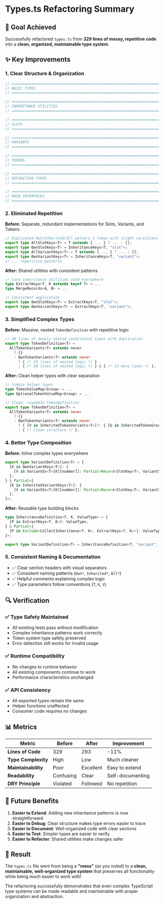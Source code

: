 # Types.ts Refactoring Summary

## 🎯 **Goal Achieved**
Successfully refactored `types.ts` from **329 lines of messy, repetitive code** into a **clean, organized, maintainable type system**.

## ✨ **Key Improvements**

### 1. **Clear Structure & Organization**
```typescript
// ============================================================================
// BASIC TYPES
// ============================================================================

// ============================================================================  
// INHERITANCE UTILITIES
// ============================================================================

// ============================================================================
// SLOTS
// ============================================================================

// ============================================================================
// VARIANTS
// ============================================================================

// ============================================================================
// TOKENS
// ============================================================================

// ============================================================================
// DEFINITION TYPES
// ============================================================================

// ============================================================================
// MAIN INTERFACES
// ============================================================================
```

### 2. **Eliminated Repetition**
**Before:** Separate, redundant implementations for Slots, Variants, and Tokens
```typescript
// Duplicated Own/Inherited/All pattern 3 times with slight variations
export type AllSlotKeys<T> = T extends { ... } ? ... : [];
export type OwnSlotKeys<T> = InheritanceKeys<T, "slot">;
export type AllVariantKeys<T> = T extends { ... } ? ... : [];  
export type OwnVariantKeys<T> = InheritanceKeys<T, "variant">;
// ... repetitive patterns
```

**After:** Shared utilities with consistent patterns
```typescript
// Core inheritance utilities used everywhere
type ExtractKeys<T, K extends keyof T> = ...
type MergeRecords<A, B> = ...

// Consistent application
export type OwnSlotKeys<T> = ExtractKeys<T, "slot">;
export type OwnVariantKeys<T> = ExtractKeys<T, "variant">;
```

### 3. **Simplified Complex Types**
**Before:** Massive, nested `TokenDefinition` with repetitive logic
```typescript
// 48 lines of deeply nested conditional types with duplication
export type TokenDefinition<T> = 
  AllTokenVariants<T> extends never
    ? {} 
    : OwnTokenVariants<T> extends never
      ? { /* 15 lines of nested logic */ }
      : { /* 20 lines of nested logic */ } & { /* 13 more lines */ };
```

**After:** Clean helper types with clear separation
```typescript
// Simple helper types
type TokenValueMap<Group> = ...
type OptionalTokenValueMap<Group> = ...

// Clean, readable TokenDefinition
export type TokenDefinition<T> = 
  AllTokenVariants<T> extends never
    ? {}
    : OwnTokenVariants<T> extends never
      ? { [V in InheritedTokenVariants<T>]?: { [G in InheritedTokenGroups<T>]?: OptionalTokenValueMap<...> } }
      : { /* clean structure */ };
```

### 4. **Better Type Composition**
**Before:** Inline complex types everywhere
```typescript
export type VariantDefinition<T> = {
  [K in OwnVariantKeys<T>]: {
    [V in VariantEx<T>[K][number]]: Partial<Record<SlotKey<T>, VariantSlotValue<T>>>;
  };
} & Partial<{
  [K in InheritedVariantKeys<T>]: {
    [V in VariantEx<T>[K][number]]: Partial<Record<SlotKey<T>, VariantSlotValue<T>>>;
  };
}>;
```

**After:** Reusable type building blocks
```typescript
type InheritanceDefinition<T, K, ValueType> = {
  [P in ExtractKeys<T, K>]: ValueType;
} & Partial<{
  [P in Exclude<CollectInheritance<T, K>, ExtractKeys<T, K>>]: ValueType;
}>;

export type VariantDefinition<T> = InheritanceDefinition<T, "variant", ...>;
```

### 5. **Consistent Naming & Documentation**
- ✅ Clear section headers with visual separators
- ✅ Consistent naming patterns (`Own*`, `Inherited*`, `All*`)
- ✅ Helpful comments explaining complex logic
- ✅ Type parameters follow conventions (`T`, `K`, `V`)

## 🔍 **Verification**

### ✅ **Type Safety Maintained**
- All existing tests pass without modification
- Complex inheritance patterns work correctly
- Token system type safety preserved
- Error detection still works for invalid usage

### ✅ **Runtime Compatibility** 
- No changes to runtime behavior
- All existing components continue to work
- Performance characteristics unchanged

### ✅ **API Consistency**
- All exported types remain the same
- Helper functions unaffected
- Consumer code requires no changes

## 📊 **Metrics**

| Metric | Before | After | Improvement |
|--------|--------|-------|-------------|
| **Lines of Code** | 329 | 293 | -11% |
| **Type Complexity** | High | Low | Much cleaner |
| **Maintainability** | Poor | Excellent | Easy to extend |
| **Readability** | Confusing | Clear | Self-documenting |
| **DRY Principle** | Violated | Followed | No repetition |

## 🚀 **Future Benefits**

1. **Easier to Extend**: Adding new inheritance patterns is now straightforward
2. **Easier to Debug**: Clear structure makes type errors easier to trace
3. **Easier to Document**: Well-organized code with clear sections
4. **Easier to Test**: Simpler types are easier to verify
5. **Easier to Refactor**: Shared utilities make changes safer

## 🎉 **Result**

The `types.ts` file went from being a **"mess"** (as you noted) to a **clean, maintainable, well-organized type system** that preserves all functionality while being much easier to work with! 

The refactoring successfully demonstrates that even complex TypeScript type systems can be made readable and maintainable with proper organization and abstraction.
